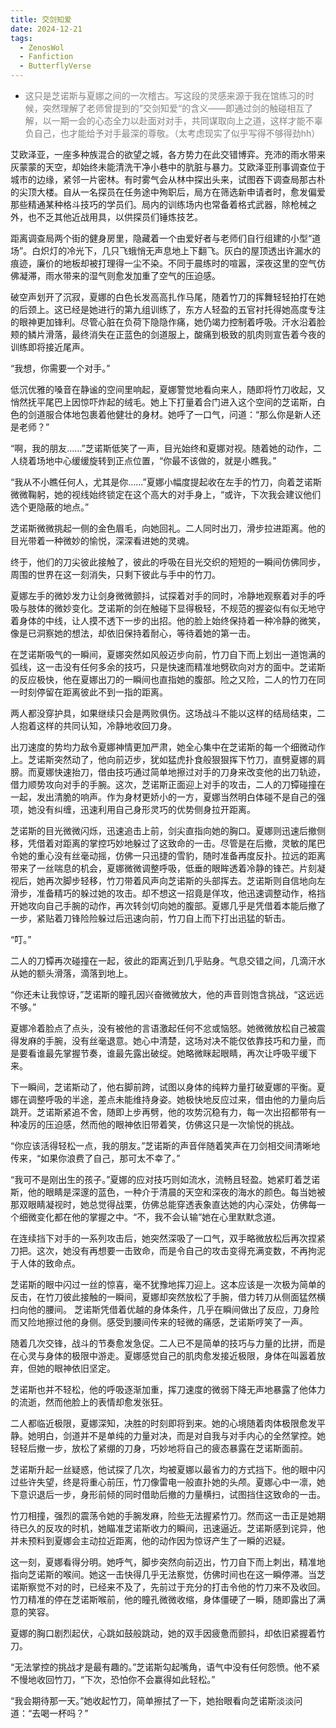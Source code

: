 ```yaml
---
title: 交剑知爱
date: 2024-12-21
tags:
  - ZenosWol
  - Fanfiction
  - ButterflyVerse
---
```


* <span style="color: grey;">这只是芝诺斯与夏娜之间的一次稽古。写这段的灵感来源于我在馆练习的时候，突然理解了老师曾提到的”交剑知爱“的含义——即通过剑的触碰相互了解，以一期一会的心态全力以赴面对对手，共同谋取向上之道，这样才能不辜负自己，也才能给予对手最深的尊敬。（太考虑现实了似乎写得不够得劲hh）</span>

艾欧泽亚，一座多种族混合的欲望之城，各方势力在此交错博弈。充沛的雨水带来灰蒙蒙的天空，却始终未能清洗干净小巷中的肮脏与暴力。艾欧泽亚刑事调查位于城市的边缘，紧邻一片密林。有时雾气会从林中探出头来，试图吞下调查局那古朴的尖顶大楼。自从一名探员在任务途中殉职后，局方在筛选新申请者时，愈发偏爱那些精通某种格斗技巧的学员们。局内的训练场内也常备着格式武器，除枪械之外，也不乏其他近战用具，以供探员们锤炼技艺。

距离调查局两个街的健身房里，隐藏着一个由爱好者与老师们自行组建的小型“道场”。白炽灯的冷光下，几只飞蛾悄无声息地上下翻飞。灰白的屋顶透出许漏水的痕迹，廉价的地板却被打理得一尘不染。不同于晨练时的喧嚣，深夜这里的空气仿佛凝滞，雨水带来的湿气则愈发加重了空气的压迫感。

破空声划开了沉寂，夏娜的白色长发高高扎作马尾，随着竹刀的挥舞轻轻拍打在她的后颈上。这已经是她进行的第九组训练了，东方人轻盈的五官衬托得她高度专注的眼神更加锋利。尽管心脏在负荷下隐隐作痛，她仍竭力控制着呼吸。汗水沿着脸颊的鳞片滑落，最终消失在正蓝色的剑道服上，酸痛到极致的肌肉则宣告着今夜的训练即将接近尾声。

“我想，你需要一个对手。”

低沉优雅的嗓音在静谧的空间里响起，夏娜警觉地看向来人，随即将竹刀收起，又悄然抚平尾巴上因惊吓炸起的绒毛。她上下打量着合门进入这个空间的芝诺斯，白色的剑道服合体地包裹着他健壮的身材。她呼了一口气，问道：“那么你是新人还是老师？”

“啊，我的朋友……”芝诺斯低笑了一声，目光始终和夏娜对视。随着她的动作，二人绕着场地中心缓缓旋转到正点位置，“你最不该做的，就是小瞧我。”

“我从不小瞧任何人，尤其是你......”夏娜小幅度提起收在左手的竹刀，向着芝诺斯微微鞠躬，她的视线始终锁定在这个高大的对手身上，“或许，下次我会建议他们选个更隐蔽的地点。”

芝诺斯微微挑起一侧的金色眉毛，向她回礼。二人同时出刀，滑步拉进距离。他的目光带着一种微妙的愉悦，深深看进她的灵魂。

终于，他们的刀尖彼此接触了，彼此的呼吸在目光交织的短短的一瞬间仿佛同步，周围的世界在这一刻消失，只剩下彼此与手中的竹刀。

夏娜左手的微妙发力让剑身微微颤抖，试探着对手的同时，冷静地观察着对手的呼吸与肢体的微妙变化。芝诺斯的剑在触碰下显得极轻，不规范的握姿似有似无地守着身体的中线，让人摸不透下一步的出招。他的脸上始终保持着一种冷静的微笑，像是已洞察她的想法，却依旧保持着耐心，等待着她的第一击。

在芝诺斯吸气的一瞬间，夏娜突然如风般迈步向前，竹刀自下而上划出一道饱满的弧线，这一击没有任何多余的技巧，只是快速而精准地劈砍向对方的面中。芝诺斯的反应极快，他在夏娜出刀的一瞬间也直指她的腹部。险之又险，二人的竹刀在同一时刻停留在距离彼此不到一指的距离。

两人都没穿护具，如果继续只会是两败俱伤。这场战斗不能以这样的结局结束，二人抱着这样的共同认知，冷静地收回刀身。

出刀速度的势均力敌令夏娜神情更加严肃，她全心集中在芝诺斯的每一个细微动作上。芝诺斯突然动了，他向前迈步，犹如猛虎扑食般狠狠挥下竹刀，直劈夏娜的肩膀。而夏娜快速抬刀，借由技巧通过简单地擦过对手的刀身来改变他的出刀轨迹，借力顺势攻向对手的手腕。这次，芝诺斯正面迎上对手的攻击，二人的刀镡碰撞在一起，发出清脆的响声。作为身材更娇小的一方，夏娜当然明白体碰不是自己的强项，她没有纠缠，迅速利用自己身形灵巧的优势侧身拉开距离。

芝诺斯的目光微微闪烁，迅速追击上前，剑尖直指向她的胸口。夏娜则迅速后撤侧移，凭借着对距离的掌控巧妙地躲过了这致命的一击。尽管是在后撤，灵敏的尾巴令她的重心没有丝毫动摇，仿佛一只迅捷的雪豹，随时准备再度反扑。拉远的距离带来了一丝喘息的机会，夏娜微微调整呼吸，低垂的眼眸透着冷静的锋芒。片刻凝视后，她再次脚步轻移，竹刀带着风声向芝诺斯的头部挥去。芝诺斯则自信地向左滑步，准备精巧的躲过她的攻击。却不想这一招竟是佯攻，他迅速调整动作，格挡开她攻向自己手腕的动作，再次转剑切向她的腹部。夏娜几乎是凭借着本能后撤了一步，紧贴着刀锋险险躲过后迅速向前，竹刀自上而下打出迅猛的斩击。

“叮。”

二人的刀镡再次碰撞在一起，彼此的距离近到几乎贴身。气息交错之间，几滴汗水从她的额头滑落，滴落到地上。

“你还未让我惊讶，”芝诺斯的瞳孔因兴奋微微放大，他的声音则饱含挑战，“这远远不够。”

夏娜冷着脸点了点头，没有被他的言语激起任何不忿或恼怒。她微微放松自己被震得发麻的手腕，没有丝毫退意。她心中清楚，这场对决不能仅依靠技巧和力量，而是要看谁最先掌握节奏，谁最先露出破绽。她略微眯起眼睛，再次让呼吸平缓下来。

下一瞬间，芝诺斯动了，他右脚前跨，试图以身体的纯粹力量打破夏娜的平衡。夏娜在调整呼吸的半途，差点未能维持身姿。她极快地反应过来，借由他的力量向后跳开。芝诺斯紧追不舍，随即上步再劈，他的攻势沉稳有力，每一次出招都带有一种凌厉的压迫感，然而他的眼神依旧带着笑，仿佛这只是一次愉悦的挑战。

“你应该活得轻松一点，我的朋友。”芝诺斯的声音伴随着笑声在刀剑相交间清晰地传来，“如果你浪费了自己，那可太不幸了。”

“我可不是刚出生的孩子。”夏娜的应对技巧则如流水，流畅且轻盈。她紧盯着芝诺斯，他的眼睛是深邃的蓝色，一种介于清晨的天空和深夜的海水的颜色。每当她被那双眼睛凝视时，她总觉得战栗，仿佛总能穿透表象直达她的内心深处，仿佛每一个细微变化都在他的掌握之中。“不，我不会认输”她在心里默默念道。

在连续挡下对手的一系列攻击后，她突然深吸了一口气，双手略微放松后再次捏紧刀把。这次，她没有再想要一击致命，而是令自己的攻击变得充满变数，不再拘泥于人体的致命点。

芝诺斯的眼中闪过一丝的惊喜，毫不犹豫地挥刀迎上。这本应该是一次极为简单的反击，在竹刀彼此接触的一瞬间，夏娜却突然放松了手腕，借力转刀从侧面猛然横扫向他的腰间。 芝诺斯凭借着优越的身体条件，几乎在瞬间做出了反应，刀身险而又险地擦过他的身侧。感受到腰间传来的轻微的痛感，芝诺斯哼笑了一声。

随着几次交锋，战斗的节奏愈发急促。二人已不是简单的技巧与力量的比拼，而是在心灵与身体的极限中游走。夏娜感觉自己的肌肉愈发接近极限，身体在叫嚣着放弃，但她的眼神依旧坚定。

芝诺斯也并不轻松，他的呼吸逐渐加重，挥刀速度的微弱下降无声地暴露了他体力的流逝，然而他脸上的表情却愈发张狂。

二人都临近极限，夏娜深知，决胜的时刻即将到来。她的心境随着肉体极限愈发平静。她明白，剑道并不是单纯的力量对决，而是对自我与对手内心的全然掌控。她轻轻后撤一步，放松了紧绷的刀身，巧妙地将自己的疲态暴露在芝诺斯面前。

芝诺斯升起一丝疑惑，他试探了几次，均被夏娜以最省力的方式挡下。他的眼中闪过些许失望，终是将重心前压，竹刀像雷电一般直扑她的头颅。夏娜心中一凛，她下意识退后一步，身形前倾的同时借助后撤的力量横扫，试图挡住这致命的一击。

竹刀相撞，强烈的震荡令她的手腕发麻，险些无法握紧竹刀。然而这一击正是她期待已久的反攻的时机，她瞄准芝诺斯收力的瞬间，迅速逼近。芝诺斯感到诧异，他并未预料到夏娜会主动拉近距离，他的动作因为惊讶产生了一瞬的迟疑。

这一刻，夏娜看得分明。她呼气，脚步突然向前迈出，竹刀自下而上刺出，精准地指向芝诺斯的喉间。她这一击快得几乎无法察觉，仿佛时间也在这一瞬停滞。当芝诺斯察觉不对的时，已经来不及了，先前过于充分的打击令他的竹刀来不及收回。竹刀精准的停在芝诺斯喉前，他的瞳孔微微收缩，身体僵硬了一瞬，随即露出了满意的笑容。

夏娜的胸口剧烈起伏，心跳如鼓般跳动，她的双手因疲惫而颤抖，却依旧紧握着竹刀。

“无法掌控的挑战才是最有趣的。”芝诺斯勾起嘴角，语气中没有任何怨愤。他不紧不慢地收回竹刀，“下次，恐怕你不会赢得如此轻松。”

“我会期待那一天。”她收起竹刀，简单擦拭了一下，她抬眼看向芝诺斯淡淡问道：“去喝一杯吗？”